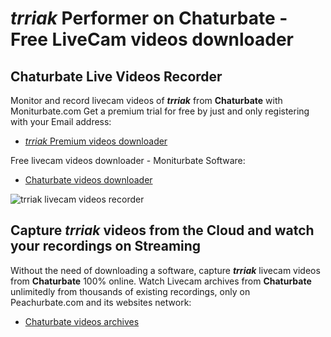 # _trriak_ Performer on Chaturbate - Free LiveCam videos downloader

## Chaturbate Live Videos Recorder

Monitor and record livecam videos of **_trriak_** from **Chaturbate** with Moniturbate.com
Get a premium trial for free by just and only registering with your Email address:
* [_trriak_ Premium videos downloader](https://moniturbate.com/request-demo-licence-key.html)

Free livecam videos downloader - Moniturbate Software:
* [Chaturbate videos downloader](https://moniturbate.com/moniturbate-download-software.html)

![_trriak_ livecam videos recorder](https://peachurnet.com/templates/moniturbate-software.png)


## Capture _trriak_ videos from the Cloud and watch your recordings on Streaming

Without the need of downloading a software, capture **_trriak_** livecam videos from **Chaturbate** 100% online.
Watch Livecam archives from **Chaturbate** unlimitedly from thousands of existing recordings, only on Peachurbate.com and its websites network:
* [Chaturbate videos archives](https://peachurnet.com/)